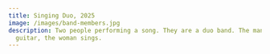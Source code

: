 ```yaml
---
title: Singing Duo, 2025
image: /images/band-members.jpg
description: Two people performing a song. They are a duo band. The man plays a
  guitar, the woman sings.
---
```

